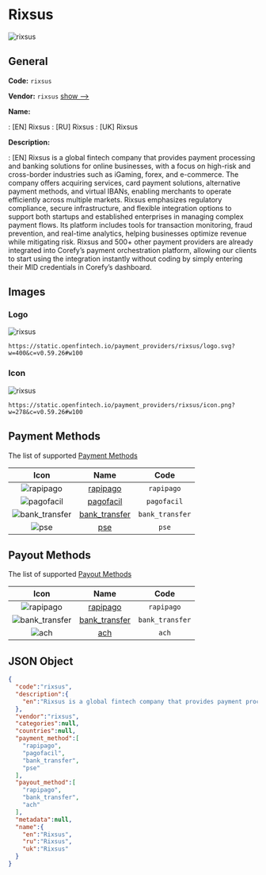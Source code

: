 
# Rixsus 
![rixsus](https://static.openfintech.io/payment_providers/rixsus/logo.svg?w=400&c=v0.59.26#w100)  

## General 
 
**Code:** `rixsus` 
 
**Vendor:** `rixsus` [show -->](/vendors/rixsus/) 
 
**Name:** 
 
:	[EN] Rixsus 
:	[RU] Rixsus 
:	[UK] Rixsus 
 
**Description:** 
 
: [EN] Rixsus is a global fintech company that provides payment processing and banking solutions for online businesses, with a focus on high-risk and cross-border industries such as iGaming, forex, and e-commerce. The company offers acquiring services, card payment solutions, alternative payment methods, and virtual IBANs, enabling merchants to operate efficiently across multiple markets. Rixsus emphasizes regulatory compliance, secure infrastructure, and flexible integration options to support both startups and established enterprises in managing complex payment flows. Its platform includes tools for transaction monitoring, fraud prevention, and real-time analytics, helping businesses optimize revenue while mitigating risk. Rixsus and 500+ other payment providers are already integrated into Corefy’s payment orchestration platform, allowing our clients to start using the integration instantly without coding by simply entering their MID credentials in Corefy’s dashboard. 
 

## Images 

### Logo 
 
![rixsus](https://static.openfintech.io/payment_providers/rixsus/logo.svg?w=400&c=v0.59.26#w100)  

```
https://static.openfintech.io/payment_providers/rixsus/logo.svg?w=400&c=v0.59.26#w100
```  

### Icon 
 
![rixsus](https://static.openfintech.io/payment_providers/rixsus/icon.png?w=278&c=v0.59.26#w100)  

```
https://static.openfintech.io/payment_providers/rixsus/icon.png?w=278&c=v0.59.26#w100
```  

## Payment Methods 
 
The list of supported [Payment Methods](/payment-methods/) 

|Icon|Name|Code| 
|:---:|:---:|:---:| 
|![rapipago](https://static.openfintech.io/payment_methods/rapipago/icon.png?w=278&c=v0.59.26#w100) |[rapipago](/payment-methods/rapipago/)|`rapipago`| 
|![pagofacil](https://static.openfintech.io/payment_methods/pagofacil/icon.png?w=278&c=v0.59.26#w100) |[pagofacil](/payment-methods/pagofacil/)|`pagofacil`| 
|![bank_transfer](https://static.openfintech.io/payment_methods/bank_transfer/icon.svg?w=278&c=v0.59.26#w100) |[bank_transfer](/payment-methods/bank_transfer/)|`bank_transfer`| 
|![pse](https://static.openfintech.io/payment_methods/pse/icon.svg?w=278&c=v0.59.26#w100) |[pse](/payment-methods/pse/)|`pse`| 
 

## Payout Methods 
 
The list of supported [Payout Methods](/payout-methods/) 

|Icon|Name|Code| 
|:---:|:---:|:---:| 
|![rapipago](https://static.openfintech.io/payout_methods/rapipago/icon.png?w=278&c=v0.59.26#w40) |[rapipago](payout-methodsrapipago/)|`rapipago`| 
|![bank_transfer](https://static.openfintech.io/payout_methods/bank_transfer/icon.svg?w=278&c=v0.59.26#w40) |[bank_transfer](payout-methodsbank_transfer/)|`bank_transfer`| 
|![ach](https://static.openfintech.io/payout_methods/ach/icon.png?w=278&c=v0.59.26#w40) |[ach](payout-methodsach/)|`ach`| 
 

## JSON Object 

```json
{
  "code":"rixsus",
  "description":{
    "en":"Rixsus is a global fintech company that provides payment processing and banking solutions for online businesses, with a focus on high-risk and cross-border industries such as iGaming, forex, and e-commerce. The company offers acquiring services, card payment solutions, alternative payment methods, and virtual IBANs, enabling merchants to operate efficiently across multiple markets. Rixsus emphasizes regulatory compliance, secure infrastructure, and flexible integration options to support both startups and established enterprises in managing complex payment flows. Its platform includes tools for transaction monitoring, fraud prevention, and real-time analytics, helping businesses optimize revenue while mitigating risk. Rixsus and 500+ other payment providers are already integrated into Corefy\u2019s payment orchestration platform, allowing our clients to start using the integration instantly without coding by simply entering their MID credentials in Corefy\u2019s dashboard."
  },
  "vendor":"rixsus",
  "categories":null,
  "countries":null,
  "payment_method":[
    "rapipago",
    "pagofacil",
    "bank_transfer",
    "pse"
  ],
  "payout_method":[
    "rapipago",
    "bank_transfer",
    "ach"
  ],
  "metadata":null,
  "name":{
    "en":"Rixsus",
    "ru":"Rixsus",
    "uk":"Rixsus"
  }
}
```  
